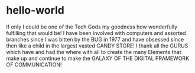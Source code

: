 # hello-world
If only I could be one of the Tech Gods my goodness how wonderfully fulfilling that would be!
I have been involved with computers and assorted branches since I was bitten by the BUG in 1977 and have obsessed since then like a child in the largest vasted CANDY STORE! I thank all the GURUS which have and had the where with all to create the many Elements that make up and continue to make the GALAXY OF THE DIGITAL FRAMEWORK OF COMMUNICATION!
